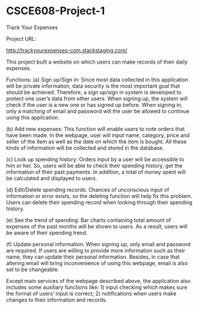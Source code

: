 # CSCE608-Project-1
Track Your Expenses

Project URL:

http://trackyourexpenses-com.stackstaging.com/

This project built a website on which users can make records of their daily expenses. 

Functions:
(a) Sign up/Sign in: 
Since most data collected in this application will be private information, data security is the most important goal that should be achieved. Therefore, a sign up/sign in system is developed to protect one user’s data from other users. When signing up, the system will check if the user is a new one or has signed up before. When signing in, only a matching of email and password will the user be allowed to continue using this application.

(b) Add new expenses: 
This function will enable users to note orders that have been made. In the webpage, user will input name, category, price and seller of the item as well as the date on which the item is bought. All these kinds of information will be collected and stored in the database.

(c) Look up spending history: 
Orders input by a user will be accessible to him or her. So, users will be able to check their spending history, get the information of their past payments. In addition, a total of money spent will be calculated and displayed to users.

(d) Edit/Delete spending records: 
Chances of unconscious input of information or error exists, so the deleting function will help fix this problem. Users can delete their spending record when looking through their spending history.

(e) See the trend of spending: 
Bar charts containing total amount of expenses of the past months will be shown to users. As a result, users will be aware of their spending trend. 

(f) Update personal information: 
When signing up, only email and password are required. If users are willing to provide more information such as their name, they can update their personal information. Besides, in case that altering email will bring inconvenience of using this webpage, email is also set to be changeable.

Except main services of the webpage described above, the application also includes some auxiliary functions like: 1) input checking which makes sure the format of users’ input is correct; 2) notifications when users make changes to their information and records.

